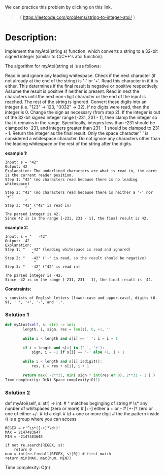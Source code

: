 We can practice this problem by clicking on this link.
>（ https://leetcode.com/problems/string-to-integer-atoi/  ）
# Description:
 <p> Implement the myAtoi(string s) function, which converts a string to a 32-bit signed integer (similar to C/C++'s atoi function).

The algorithm for myAtoi(string s) is as follows:

Read in and ignore any leading whitespace.
Check if the next character (if not already at the end of the string) is '-' or '+'. Read this character in if it is either. This determines if the final result is negative or positive respectively. Assume the result is positive if neither is present.
Read in next the characters until the next non-digit character or the end of the input is reached. The rest of the string is ignored.
Convert these digits into an integer (i.e. "123" -> 123, "0032" -> 32). If no digits were read, then the integer is 0. Change the sign as necessary (from step 2).
If the integer is out of the 32-bit signed integer range [-231, 231 - 1], then clamp the integer so that it remains in the range. Specifically, integers less than -231 should be clamped to -231, and integers greater than 231 - 1 should be clamped to 231 - 1.
Return the integer as the final result. Only the space character ' ' is considered a whitespace character.
Do not ignore any characters other than the leading whitespace or the rest of the string after the digits.</p> 

**example 1:**
```
Input: s = "42"
Output: 42
Explanation: The underlined characters are what is read in, the caret is the current reader position.
Step 1: "42" (no characters read because there is no leading whitespace)
         ^
Step 2: "42" (no characters read because there is neither a '-' nor '+')
         ^
Step 3: "42" ("42" is read in)
           ^
The parsed integer is 42.
Since 42 is in the range [-231, 231 - 1], the final result is 42.
```

**example 2:**
```
Input: s = "   -42"
Output: -42
Explanation:
Step 1: "   -42" (leading whitespace is read and ignored)
            ^
Step 2: "   -42" ('-' is read, so the result should be negative)
             ^
Step 3: "   -42" ("42" is read in)
               ^
The parsed integer is -42.
Since -42 is in the range [-231, 231 - 1], the final result is -42.
```

**Constraints:**
```0 <= s.length <= 200
s consists of English letters (lower-case and upper-case), digits (0-9), ' ', '+', '-', and '.'.
```

 ### Solution 1

```Python
def myAtoi(self, s: str) -> int:
        length, i, sign, res = len(s), 0, +1, ''
        
        while i < length and s[i] == ' ': i = i + 1
            
        if i < length and s[i] in ('-', '+'): 
			sign, i = -1 if s[i] == '-' else +1, i + 1
            
        while i < length and s[i].isdigit(): 
			res, i = res + s[i], i + 1
        
        return max( -2**31, min( sign * int(res or 0), 2**31 - 1 ) )
Time complexity: O(N) Space complexity:O(1)
```

### Solution 2
def myAtoi(self, s: str) -> int:
    # ^ matches beginging of string 
    # \s* any nunber of whitspaces (zero or more)
    # [+-] either a + or -
    # [+-]? zero or one of either +/-
    # \d a digit 
    # \d + one or more digit
    # the the pattern inside () is a group where you can access 

    REGEX = r'^\s*([-+]?\d+)'
    MAX = 2147483647
    MIN = -2147483648

    if not re.search(REGEX, s):
        return 0
    num = int(re.findall(REGEX, s)[0]) # first_match
    return min(MAX, max(num, MIN))
   Time complexity: O(n)
   ```
